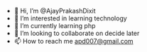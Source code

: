 - 👋 Hi, I’m @AjayPrakashDixit
- 👀 I’m interested in learning technology
- 🌱 I’m currently learning php
- 💞️ I’m looking to collaborate on decide later
- 📫 How to reach me apd007@gmail.com

<!---
AjayPrakashDixit/AjayPrakashDixit is a ✨ special ✨ repository because its `README.md` (this file) appears on your GitHub profile.
You can click the Preview link to take a look at your changes.
--->
